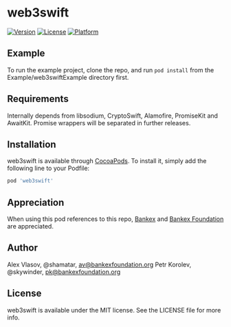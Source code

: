 # web3swift

[![Version](https://img.shields.io/cocoapods/v/web3swift.svg?style=flat)](http://cocoapods.org/pods/web3swift)
[![License](https://img.shields.io/cocoapods/l/web3swift.svg?style=flat)](http://cocoapods.org/pods/web3swift)
[![Platform](https://img.shields.io/cocoapods/p/web3swift.svg?style=flat)](http://cocoapods.org/pods/web3swift)

## Example

To run the example project, clone the repo, and run `pod install` from the Example/web3swiftExample directory first.

## Requirements

Internally depends from libsodium, CryptoSwift, Alamofire, PromiseKit and AwaitKit. Promise wrappers will be separated in further releases.

## Installation

web3swift is available through [CocoaPods](http://cocoapods.org). To install
it, simply add the following line to your Podfile:

```ruby
pod 'web3swift'
```

## Appreciation

When using this pod references to this repo, [Bankex](http://bankex.com) and [Bankex Foundation](http://bankexfoundation.org) are appreciated.

## Author

Alex Vlasov, @shamatar,  av@bankexfoundation.org
Petr Korolev, @skywinder, pk@bankexfoundation.org

## License

web3swift is available under the MIT license. See the LICENSE file for more info.
